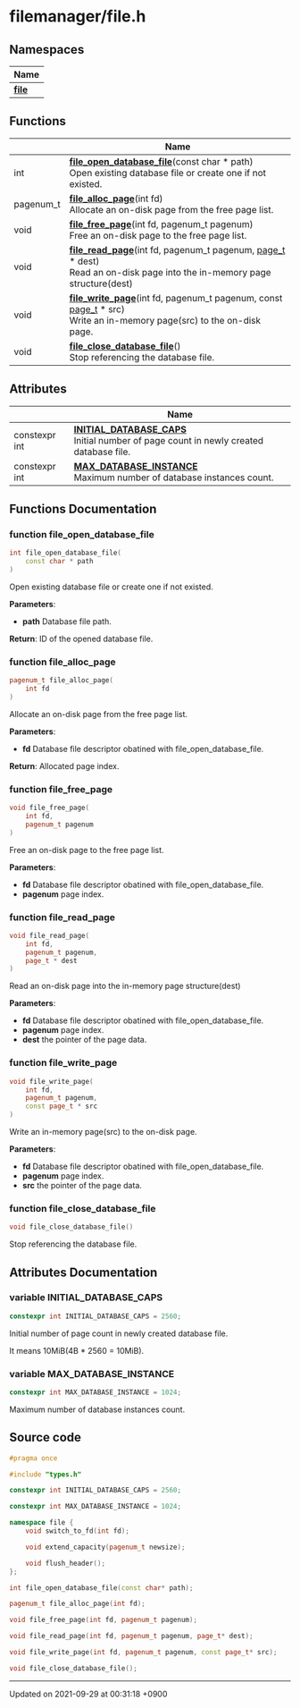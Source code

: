 

# filemanager/file.h



## Namespaces

| Name           |
| -------------- |
| **[file](/Namespaces/file)**  |

## Functions

|                | Name           |
| -------------- | -------------- |
| int | **[file_open_database_file](/Files/filemanager/file.h#function-file_open_database_file)**(const char * path)<br>Open existing database file or create one if not existed.  |
| pagenum_t | **[file_alloc_page](/Files/filemanager/file.h#function-file_alloc_page)**(int fd)<br>Allocate an on-disk page from the free page list.  |
| void | **[file_free_page](/Files/filemanager/file.h#function-file_free_page)**(int fd, pagenum_t pagenum)<br>Free an on-disk page to the free page list.  |
| void | **[file_read_page](/Files/filemanager/file.h#function-file_read_page)**(int fd, pagenum_t pagenum, <a href="/Classes/Page">page_t</a> * dest)<br>Read an on-disk page into the in-memory page structure(dest)  |
| void | **[file_write_page](/Files/filemanager/file.h#function-file_write_page)**(int fd, pagenum_t pagenum, const <a href="/Classes/Page">page_t</a> * src)<br>Write an in-memory page(src) to the on-disk page.  |
| void | **[file_close_database_file](/Files/filemanager/file.h#function-file_close_database_file)**()<br>Stop referencing the database file.  |

## Attributes

|                | Name           |
| -------------- | -------------- |
| constexpr int | **[INITIAL_DATABASE_CAPS](/Files/filemanager/file.h#variable-initial-database-caps)** <br>Initial number of page count in newly created database file.  |
| constexpr int | **[MAX_DATABASE_INSTANCE](/Files/filemanager/file.h#variable-max-database-instance)** <br>Maximum number of database instances count.  |


## Functions Documentation

### function file_open_database_file

```cpp
int file_open_database_file(
    const char * path
)
```

Open existing database file or create one if not existed. 

**Parameters**: 

  * **path** Database file path. 


**Return**: ID of the opened database file. 

### function file_alloc_page

```cpp
pagenum_t file_alloc_page(
    int fd
)
```

Allocate an on-disk page from the free page list. 

**Parameters**: 

  * **fd** Database file descriptor obatined with file_open_database_file. 


**Return**: Allocated page index. 

### function file_free_page

```cpp
void file_free_page(
    int fd,
    pagenum_t pagenum
)
```

Free an on-disk page to the free page list. 

**Parameters**: 

  * **fd** Database file descriptor obatined with file_open_database_file. 
  * **pagenum** page index. 


### function file_read_page

```cpp
void file_read_page(
    int fd,
    pagenum_t pagenum,
    page_t * dest
)
```

Read an on-disk page into the in-memory page structure(dest) 

**Parameters**: 

  * **fd** Database file descriptor obatined with file_open_database_file. 
  * **pagenum** page index. 
  * **dest** the pointer of the page data. 


### function file_write_page

```cpp
void file_write_page(
    int fd,
    pagenum_t pagenum,
    const page_t * src
)
```

Write an in-memory page(src) to the on-disk page. 

**Parameters**: 

  * **fd** Database file descriptor obatined with file_open_database_file. 
  * **pagenum** page index. 
  * **src** the pointer of the page data. 


### function file_close_database_file

```cpp
void file_close_database_file()
```

Stop referencing the database file. 


## Attributes Documentation

### variable INITIAL_DATABASE_CAPS

```cpp
constexpr int INITIAL_DATABASE_CAPS = 2560;
```

Initial number of page count in newly created database file. 

It means 10MiB(4B * 2560 = 10MiB). 


### variable MAX_DATABASE_INSTANCE

```cpp
constexpr int MAX_DATABASE_INSTANCE = 1024;
```

Maximum number of database instances count. 


## Source code

```cpp
#pragma once

#include "types.h"

constexpr int INITIAL_DATABASE_CAPS = 2560;

constexpr int MAX_DATABASE_INSTANCE = 1024;

namespace file {
    void switch_to_fd(int fd);

    void extend_capacity(pagenum_t newsize);

    void flush_header();
};

int file_open_database_file(const char* path);

pagenum_t file_alloc_page(int fd);

void file_free_page(int fd, pagenum_t pagenum);

void file_read_page(int fd, pagenum_t pagenum, page_t* dest);

void file_write_page(int fd, pagenum_t pagenum, const page_t* src);

void file_close_database_file();
```


-------------------------------

Updated on 2021-09-29 at 00:31:18 +0900
